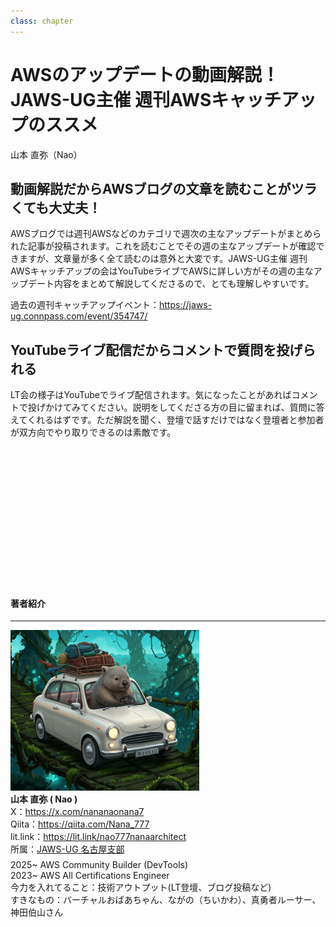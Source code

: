 ```yaml
---
class: chapter
---
```



# AWSのアップデートの動画解説！JAWS-UG主催 週刊AWSキャッチアップのススメ

<div class="flush-right">
山本 直弥（Nao）
</div>


## 動画解説だからAWSブログの文章を読むことがツラくても大丈夫！
AWSブログでは週刊AWSなどのカテゴリで週次の主なアップデートがまとめられた記事が投稿されます。これを読むことでその週の主なアップデートが確認できますが、文章量が多く全て読むのは意外と大変です。JAWS-UG主催 週刊AWSキャッチアップの会はYouTubeライブでAWSに詳しい方がその週の主なアップデート内容をまとめて解説してくださるので、とても理解しやすいです。  

過去の週刊キャッチアップイベント：https://jaws-ug.connpass.com/event/354747/

## YouTubeライブ配信だからコメントで質問を投げられる
LT会の様子はYouTubeでライブ配信されます。気になったことがあればコメントで投げかけてみてください。説明をしてくださる方の目に留まれば、質問に答えてくれるはずです。ただ解説を聞く、登壇で話すだけではなく登壇者と参加者が双方向でやり取りできるのは素敵です。  

　  
　  
　  
　  
　  
　  
　  
　  
　  
　  
　  



#### 著者紹介

---

<div class="author-profile">
    <img src="images/naosan.jpg" width="60%">
    <div>
        <div>
            <b>山本 直弥 ( Nao )</b></br> 
            X：<a href="https://x.com/nananaonana7">https://x.com/nananaonana7</a></br> 
            Qiita：<a href="https://qiita.com/Nana_777">https://qiita.com/Nana_777</a></br> 
            lit.link：<a href="https://qiita.com/Nana_777">https://lit.link/nao777nanaarchitect</a></br> 
            所属：<a href="https://jawsug-nagoya.connpass.com/">JAWS-UG 名古屋支部</a>
        </div>
    </div>
</div>
<p style="margin-top: 0.5em; margin-bottom: 2em;">
2025~ AWS Community Builder (DevTools) </br> 
2023~ AWS All Certifications Engineer </br> 
今力を入れてること：技術アウトプット(LT登壇、ブログ投稿など) </br> 
すきなもの：バーチャルおばあちゃん、ながの（ちいかわ）、真勇者ルーサー、神田伯山さん </br> 
</p>